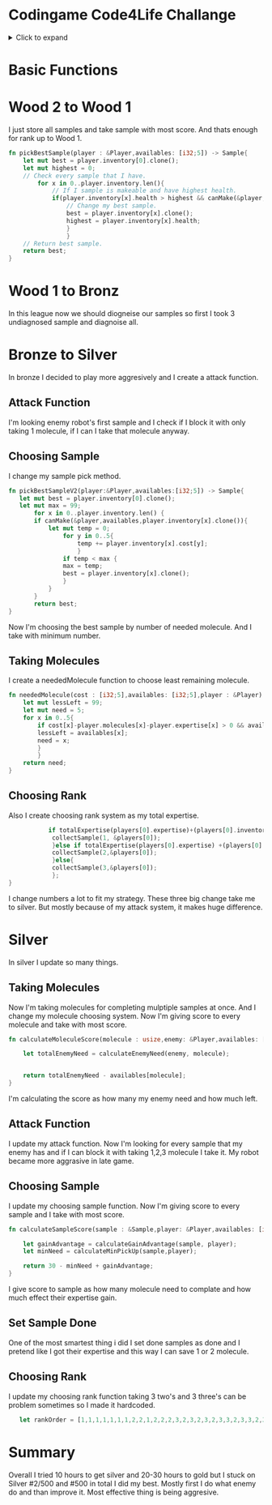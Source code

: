 # Codingame Code4Life Challange

<details>
<summary>Click to expand</summary>

  - [Basic Functions](#basic-functions)
  - [Wood 2 to Wood 1](#wood-2-to-wood-1)
  - [Wood 1 to Bronz](#wood-1-to-bronze)
  - [Bronze to Silver](#bronze-to-silver)
  - [Silver](#silver)
  - [Summary](#summary)

</details>

# Basic Functions

# Wood 2 to Wood 1
I just store all samples and take sample with most score. And thats enough for rank up to Wood 1.

```rs
fn pickBestSample(player : &Player,availables: [i32;5]) -> Sample{
    let mut best = player.inventory[0].clone();
    let mut highest = 0;
    // Check every sample that I have.
        for x in 0..player.inventory.len(){
            // If I sample is makeable and have highest health.
            if(player.inventory[x].health > highest && canMake(&player,availables,player.inventory[x].clone())){
                // Change my best sample.
                best = player.inventory[x].clone();
                highest = player.inventory[x].health;
                }
                }
    // Return best sample.
    return best;
}
```

# Wood 1 to Bronz   
In this league now we should diogneise our samples so first I took 3 undiagnosed sample and diagnoise all.

# Bronze to Silver
In bronze I decided to play more aggresively and I create a attack function.

 ## Attack Function
I'm looking enemy robot's first sample and I check if I block it with only taking 1 molecule, if I can I take that molecule anyway.

 ## Choosing Sample
 I change my sample pick method.
 ```rs
 fn pickBestSampleV2(player:&Player,availables:[i32;5]) -> Sample{
    let mut best = player.inventory[0].clone();
    let mut max = 99;
        for x in 0..player.inventory.len() {
        if canMake(&player,availables,player.inventory[x].clone()){
            let mut temp = 0;
                for y in 0..5{
                    temp += player.inventory[x].cost[y];
                    }
                if temp < max {
                max = temp;
                best = player.inventory[x].clone();
                }
            }
        }
        return best;
}
```
Now I'm choosing the best sample by number of needed molecule.
And I take with minimum number.

## Taking Molecules
I create a neededMolecule function to choose least remaining molecule.
```rs
fn neededMolecule(cost : [i32;5],availables: [i32;5],player : &Player) -> usize{
    let mut lessLeft = 99;
    let mut need = 5;
    for x in 0..5{
        if cost[x]-player.molecules[x]-player.expertise[x] > 0 && availables[x] < lessLeft{
        lessLeft = availables[x];
        need = x;
        }
        }
    return need;     
}
```

## Choosing Rank
Also I create choosing rank system as my total expertise.
```rs
           if totalExpertise(players[0].expertise)+(players[0].inventory.len() as i32)< 4{
            collectSample(1, &players[0]);
            }else if totalExpertise(players[0].expertise) +(players[0].inventory.len() as i32) < 10 {
            collectSample(2,&players[0]);
            }else{
            collectSample(3,&players[0]);
            };
}
```
I change numbers a lot to fit my strategy. These three big change take me to silver. But mostly because of my attack system, it makes huge difference.

# Silver
In silver I update so many things.

## Taking Molecules
Now I'm taking molecules for completing mulptiple samples at once. And I change my molecule choosing system. Now I'm giving score to every molecule and take with most score.

```rs
fn calculateMoleculeScore(molecule : usize,enemy: &Player,availables: [i32;5]) -> i32{

    let totalEnemyNeed = calculateEnemyNeed(enemy, molecule);


    return totalEnemyNeed - availables[molecule];
}
```
I'm calculating the score as how many my enemy need and how much left.

## Attack Function
I update my attack function. Now I'm looking for every sample that my enemy has and if I can block it with taking 1,2,3 molecule I take it.
My robot became more aggrasive in late game.

## Choosing Sample
I update my choosing sample function. Now I'm giving score to every sample and I take with most score.

```rs
fn calculateSampleScore(sample : &Sample,player: &Player,availables: [i32;5],molecules:[i32;5]) -> i32{

    let gainAdvantage = calculateGainAdvantage(sample, player);
    let minNeed = calculateMinPickUp(sample,player);

    return 30 - minNeed + gainAdvantage;
}
```
I give score to sample as how many molecule need to complate and how much effect their expertise gain.
## Set Sample Done
One of the most smartest thing i did I set done samples as done and I pretend like I got their expertise and this way I can save 1 or 2 molecule.
## Choosing Rank
I update my choosing rank function taking 3 two's and 3 three's can be problem sometimes so I made it hardcoded.
```rs
   let rankOrder = [1,1,1,1,1,1,1,2,2,1,2,2,2,3,2,3,2,3,2,3,3,2,3,3,2,3,2,3,2,3,2,3];
```

# Summary
Overall I tried 10 hours to get silver and 20-30 hours to gold but I stuck on Silver #2/500 and #500 in total I did my best. Mostly first I do what enemy do and than improve it. Most effective thing is being aggresive.


